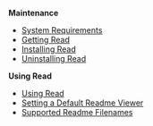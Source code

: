 **Maintenance**

* [System Requirements](System-Requirements)
* [Getting Read](Getting-Read)
* [Installing Read](Installing-Read)
* [Uninstalling Read](Uninstalling-Read)

**Using Read**

* [Using Read](Using-Read)
* [Setting a Default Readme Viewer](Setting-a-Default-Readme-Viewer)
* [Supported Readme Filenames](Supported-Readme-Filenames) 